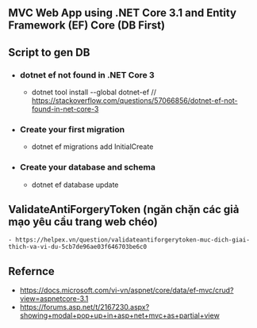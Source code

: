 ## MVC Web App using .NET Core 3.1 and Entity Framework (EF) Core (DB First)
## Script to gen DB
-  ### 	dotnet ef not found in .NET Core 3
     -  dotnet tool install --global dotnet-ef // https://stackoverflow.com/questions/57066856/dotnet-ef-not-found-in-net-core-3
-  ### 	Create your first migration 
     -  dotnet ef migrations add InitialCreate
-  ###  Create your database and schema  
     -  dotnet ef database update
## ValidateAntiForgeryToken (ngăn chặn các giả mạo yêu cầu trang web chéo)
	- https://helpex.vn/question/validateantiforgerytoken-muc-dich-giai-thich-va-vi-du-5cb7de96ae03f646703be6c0
	
## Refernce
-  https://docs.microsoft.com/vi-vn/aspnet/core/data/ef-mvc/crud?view=aspnetcore-3.1
-  https://forums.asp.net/t/2167230.aspx?showing+modal+pop+up+in+asp+net+mvc+as+partial+view


